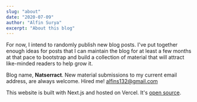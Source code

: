 ```yaml
---
slug: "about"
date: "2020-07-09"
author: "Alfin Surya"
excerpt: "About this blog"
---
```


For now, I intend to randomly publish new blog posts. I've put together enough ideas for posts that I can maintain the blog for at least a few months at that pace to bootstrap and build a collection of material that will attract like-minded readers to help grow it.

Blog name, **Natserract**. New material submissions to my current email address, are always welcome. Hired me! [alfins132@gmail.com](mailto:alfins132@gmail.com)

This website is built with Next.js and hosted on Vercel. It's [open source](https://github.com/natserract/natserract-blog).
